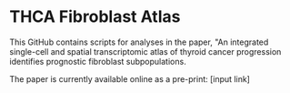 # THCA Fibroblast Atlas
This GitHub contains scripts for analyses in the paper, "An integrated single-cell and spatial transcriptomic atlas of thyroid cancer progression identifies prognostic fibroblast subpopulations. 

The paper is currently available online as a pre-print: 
[input link]

